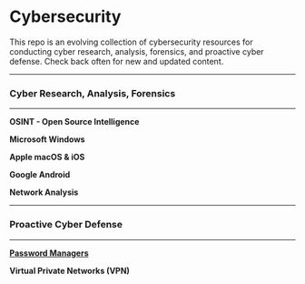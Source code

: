 # Cybersecurity

This repo is an evolving collection of cybersecurity resources for conducting cyber research, analysis, forensics, and proactive cyber defense.  Check back often for new and updated content.

---
### Cyber Research, Analysis, Forensics
---

**OSINT - Open Source Intelligence**

**Microsoft Windows**

**Apple macOS & iOS**

**Google Android**

**Network Analysis**


---
### Proactive Cyber Defense
---

[**Password Managers**](./Resources/PasswordManagers.md)

**Virtual Private Networks (VPN)**

